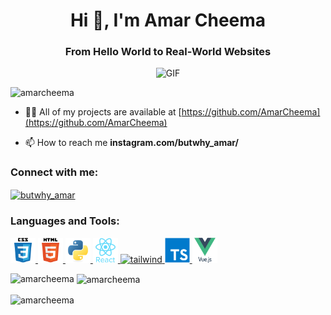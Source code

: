 <h1 align="center">Hi 👋, I'm Amar Cheema</h1>
<h3 align="center">From Hello World to Real-World Websites</h3>

<p align="center">
  <img src="https://media0.giphy.com/media/WIAXKEDP8R0IBSAXUk/giphy.gif" alt="GIF" width="300" />
</p>

<p align="left"> <img src="https://komarev.com/ghpvc/?username=amarcheema&label=Profile%20views&color=0e75b6&style=flat" alt="amarcheema" /> </p>

- 👨‍💻 All of my projects are available at [https://github.com/AmarCheema](https://github.com/AmarCheema)

- 📫 How to reach me **instagram.com/butwhy_amar/**

<h3 align="left">Connect with me:</h3>
<p align="left">
<a href="https://instagram.com/butwhy_amar" target="blank"><img align="center" src="https://raw.githubusercontent.com/rahuldkjain/github-profile-readme-generator/master/src/images/icons/Social/instagram.svg" alt="butwhy_amar" height="30" width="40" /></a>
</p>

<h3 align="left">Languages and Tools:</h3>
<p align="left"> <a href="https://www.w3schools.com/css/" target="_blank" rel="noreferrer"> <img src="https://raw.githubusercontent.com/devicons/devicon/master/icons/css3/css3-original-wordmark.svg" alt="css3" width="40" height="40"/> </a> <a href="https://www.w3.org/html/" target="_blank" rel="noreferrer"> <img src="https://raw.githubusercontent.com/devicons/devicon/master/icons/html5/html5-original-wordmark.svg" alt="html5" width="40" height="40"/> </a> <a href="https://www.python.org" target="_blank" rel="noreferrer"> <img src="https://raw.githubusercontent.com/devicons/devicon/master/icons/python/python-original.svg" alt="python" width="40" height="40"/> </a> <a href="https://reactjs.org/" target="_blank" rel="noreferrer"> <img src="https://raw.githubusercontent.com/devicons/devicon/master/icons/react/react-original-wordmark.svg" alt="react" width="40" height="40"/> </a> <a href="https://tailwindcss.com/" target="_blank" rel="noreferrer"> <img src="https://www.vectorlogo.zone/logos/tailwindcss/tailwindcss-icon.svg" alt="tailwind" width="40" height="40"/> </a> <a href="https://www.typescriptlang.org/" target="_blank" rel="noreferrer"> <img src="https://raw.githubusercontent.com/devicons/devicon/master/icons/typescript/typescript-original.svg" alt="typescript" width="40" height="40"/> </a> <a href="https://vuejs.org/" target="_blank" rel="noreferrer"> <img src="https://raw.githubusercontent.com/devicons/devicon/master/icons/vuejs/vuejs-original-wordmark.svg" alt="vuejs" width="40" height="40"/> </a> </p>

<p><img align="left" src="https://github-readme-stats.vercel.app/api/top-langs?username=amarcheema&show_icons=true&locale=en&layout=compact" alt="amarcheema" /></p>

<p>&nbsp;<img align="center" src="https://github-readme-stats.vercel.app/api?username=amarcheema&show_icons=true&locale=en" alt="amarcheema" /></p>

<p><img align="center" src="https://github-readme-streak-stats.herokuapp.com/?user=amarcheema&" alt="amarcheema" /></p>








